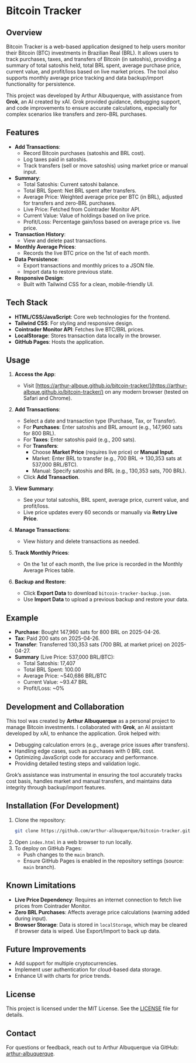 # Bitcoin Tracker

## Overview

Bitcoin Tracker is a web-based application designed to help users monitor their Bitcoin (BTC) investments in Brazilian Real (BRL). It allows users to track purchases, taxes, and transfers of Bitcoin (in satoshis), providing a summary of total satoshis held, total BRL spent, average purchase price, current value, and profit/loss based on live market prices. The tool also supports monthly average price tracking and data backup/import functionality for persistence.

This project was developed by Arthur Albuquerque, with assistance from **Grok**, an AI created by xAI. Grok provided guidance, debugging support, and code improvements to ensure accurate calculations, especially for complex scenarios like transfers and zero-BRL purchases.

## Features

- **Add Transactions**:
  - Record Bitcoin purchases (satoshis and BRL cost).
  - Log taxes paid in satoshis.
  - Track transfers (sell or move satoshis) using market price or manual input.
- **Summary**:
  - Total Satoshis: Current satoshi balance.
  - Total BRL Spent: Net BRL spent after transfers.
  - Average Price: Weighted average price per BTC (in BRL), adjusted for transfers and zero-BRL purchases.
  - Live Price: Fetched from Cointrader Monitor API.
  - Current Value: Value of holdings based on live price.
  - Profit/Loss: Percentage gain/loss based on average price vs. live price.
- **Transaction History**:
  - View and delete past transactions.
- **Monthly Average Prices**:
  - Records the live BTC price on the 1st of each month.
- **Data Persistence**:
  - Export transactions and monthly prices to a JSON file.
  - Import data to restore previous state.
- **Responsive Design**:
  - Built with Tailwind CSS for a clean, mobile-friendly UI.

## Tech Stack

- **HTML/CSS/JavaScript**: Core web technologies for the frontend.
- **Tailwind CSS**: For styling and responsive design.
- **Cointrader Monitor API**: Fetches live BTC/BRL prices.
- **LocalStorage**: Stores transaction data locally in the browser.
- **GitHub Pages**: Hosts the application.

## Usage

1. **Access the App**:
   - Visit [https://arthur-albque.github.io/bitcoin-tracker/](https://arthur-albque.github.io/bitcoin-tracker/) on any modern browser (tested on Safari and Chrome).
   
2. **Add Transactions**:
   - Select a date and transaction type (Purchase, Tax, or Transfer).
   - For **Purchases**: Enter satoshis and BRL amount (e.g., 147,960 sats for 800 BRL).
   - For **Taxes**: Enter satoshis paid (e.g., 200 sats).
   - For **Transfers**:
     - Choose **Market Price** (requires live price) or **Manual Input**.
     - Market: Enter BRL to transfer (e.g., 700 BRL → 130,353 sats at 537,000 BRL/BTC).
     - Manual: Specify satoshis and BRL (e.g., 130,353 sats, 700 BRL).
   - Click **Add Transaction**.

3. **View Summary**:
   - See your total satoshis, BRL spent, average price, current value, and profit/loss.
   - Live price updates every 60 seconds or manually via **Retry Live Price**.

4. **Manage Transactions**:
   - View history and delete transactions as needed.

5. **Track Monthly Prices**:
   - On the 1st of each month, the live price is recorded in the Monthly Average Prices table.

6. **Backup and Restore**:
   - Click **Export Data** to download `bitcoin-tracker-backup.json`.
   - Use **Import Data** to upload a previous backup and restore your data.

## Example

- **Purchase**: Bought 147,960 sats for 800 BRL on 2025-04-26.
- **Tax**: Paid 200 sats on 2025-04-26.
- **Transfer**: Transferred 130,353 sats (700 BRL at market price) on 2025-04-27.
- **Summary** (Live Price: 537,000 BRL/BTC):
  - Total Satoshis: 17,407
  - Total BRL Spent: 100.00
  - Average Price: ~540,686 BRL/BTC
  - Current Value: ~93.47 BRL
  - Profit/Loss: ~0%

## Development and Collaboration

This tool was created by **Arthur Albuquerque** as a personal project to manage Bitcoin investments. I collaborated with **Grok**, an AI assistant developed by xAI, to enhance the application. Grok helped with:

- Debugging calculation errors (e.g., average price issues after transfers).
- Handling edge cases, such as purchases with 0 BRL cost.
- Optimizing JavaScript code for accuracy and performance.
- Providing detailed testing steps and validation logic.

Grok’s assistance was instrumental in ensuring the tool accurately tracks cost basis, handles market and manual transfers, and maintains data integrity through backup/import features.

## Installation (For Development)

1. Clone the repository:
   ```bash
   git clone https://github.com/arthur-albuquerque/bitcoin-tracker.git
   ```
2. Open `index.html` in a web browser to run locally.
3. To deploy on GitHub Pages:
   - Push changes to the `main` branch.
   - Ensure GitHub Pages is enabled in the repository settings (source: `main` branch).

## Known Limitations

- **Live Price Dependency**: Requires an internet connection to fetch live prices from Cointrader Monitor.
- **Zero BRL Purchases**: Affects average price calculations (warning added during input).
- **Browser Storage**: Data is stored in `localStorage`, which may be cleared if browser data is wiped. Use Export/Import to back up data.

## Future Improvements

- Add support for multiple cryptocurrencies.
- Implement user authentication for cloud-based data storage.
- Enhance UI with charts for price trends.

## License

This project is licensed under the MIT License. See the [LICENSE](LICENSE) file for details.

## Contact

For questions or feedback, reach out to Arthur Albuquerque via GitHub: [arthur-albuquerque](https://github.com/arthur-albuquerque).
